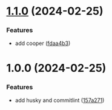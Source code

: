 # [1.1.0](https://github.com/cooper-car/releaseit/compare/v1.0.0...v1.1.0) (2024-02-25)


### Features

* add cooper ([fdaa4b3](https://github.com/cooper-car/releaseit/commit/fdaa4b395f4acec4cdfc339629bbbb199010ab49))

# 1.0.0 (2024-02-25)


### Features

* add husky and commitlint ([157a271](https://github.com/cooper-car/releaseit/commit/157a27104bf5f6782c7afaede52ec1e727677b7b))
